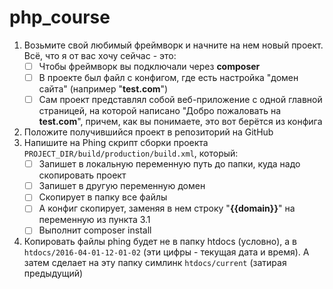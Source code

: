 # php_course

1. Возьмите свой любимый фреймворк и начните на нем новый проект. Всё, что я от вас хочу сейчас - это:
    - [ ] Чтобы фреймворк вы подключали через **composer**
    - [ ] В проекте был файл с конфигом, где есть настройка "домен сайта" (например "**test.com**")
    - [ ] Сам проект представлял собой веб-приложение с одной главной страницей, на которой написано "Добро пожаловать на **test.com**", причем, как вы понимаете, это вот берётся из конфига
2. Положите получившийся проект в репозиторий на GitHub
3. Напишите на Phing скрипт сборки проекта `PROJECT_DIR/build/production/build.xml`, который:
    - [ ] Запишет в локальную переменную путь до папки, куда надо скопировать проект
    - [ ] Запишет в другую переменную домен
    - [ ] Скопирует в папку все файлы
    - [ ] А конфиг скопирует, заменяя в нем строку "**{{domain}}**" на переменную из пункта 3.1
    - [ ] Выполнит composer install
4. Копировать файлы phing будет не в папку htdocs (условно), а в `htdocs/2016-04-01-12-01-02` (эти цифры - текущая дата и время). А затем сделает на эту папку симлинк `htdocs/current` (затирая предыдущий)
